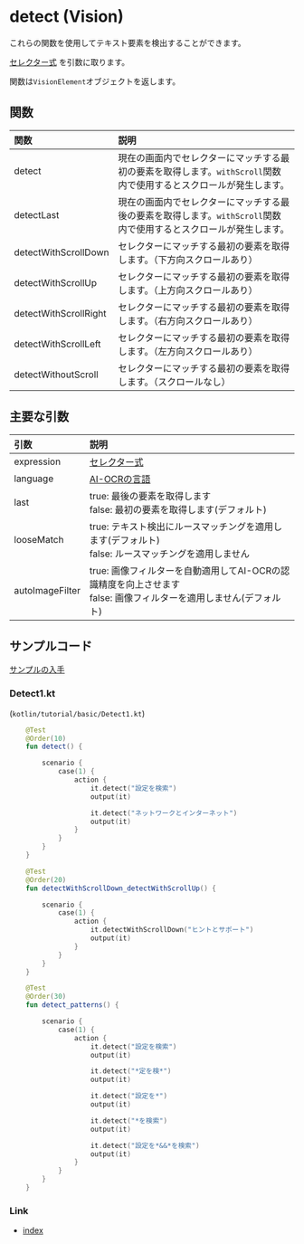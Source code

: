 # detect (Vision)

これらの関数を使用してテキスト要素を検出することができます。

[セレクター式](../../selector_and_nickname/selector_expression_ja.md) を引数に取ります。

関数は`VisionElement`オブジェクトを返します。

## 関数

| 関数                    | 説明                                                              |
|:----------------------|:----------------------------------------------------------------|
| detect                | 現在の画面内でセレクターにマッチする最初の要素を取得します。`withScroll`関数内で使用するとスクロールが発生します。 |
| detectLast            | 現在の画面内でセレクターにマッチする最後の要素を取得します。`withScroll`関数内で使用するとスクロールが発生します。 |
| detectWithScrollDown  | セレクターにマッチする最初の要素を取得します。（下方向スクロールあり）                             |
| detectWithScrollUp    | セレクターにマッチする最初の要素を取得します。（上方向スクロールあり）                             |
| detectWithScrollRight | セレクターにマッチする最初の要素を取得します。（右方向スクロールあり）                             |
| detectWithScrollLeft  | セレクターにマッチする最初の要素を取得します。（左方向スクロールあり）                             |
| detectWithoutScroll   | セレクターにマッチする最初の要素を取得します。（スクロールなし）                                |

## 主要な引数

| 引数              | 説明                                                                       |
|:----------------|:-------------------------------------------------------------------------|
| expression      | [セレクター式](../../selector_and_nickname/selector_expression_ja.md)          |
| language        | [AI-OCRの言語](../../switching_environment/switching_ai_ocr_language_ja.md) |
| last            | true: 最後の要素を取得します<br>false: 最初の要素を取得します(デフォルト)                           |
| looseMatch      | true: テキスト検出にルースマッチングを適用します(デフォルト)<br>false: ルースマッチングを適用しません             |
| autoImageFilter | true: 画像フィルターを自動適用してAI-OCRの認識精度を向上させます<br>false: 画像フィルターを適用しません(デフォルト)   |

## サンプルコード

[サンプルの入手](../../../getting_samples_ja.md)

### Detect1.kt

(`kotlin/tutorial/basic/Detect1.kt`)

```kotlin
    @Test
    @Order(10)
    fun detect() {

        scenario {
            case(1) {
                action {
                    it.detect("設定を検索")
                    output(it)

                    it.detect("ネットワークとインターネット")
                    output(it)
                }
            }
        }
    }

    @Test
    @Order(20)
    fun detectWithScrollDown_detectWithScrollUp() {

        scenario {
            case(1) {
                action {
                    it.detectWithScrollDown("ヒントとサポート")
                    output(it)
                }
            }
        }
    }

    @Test
    @Order(30)
    fun detect_patterns() {

        scenario {
            case(1) {
                action {
                    it.detect("設定を検索")
                    output(it)

                    it.detect("*定を検*")
                    output(it)

                    it.detect("設定を*")
                    output(it)

                    it.detect("*を検索")
                    output(it)

                    it.detect("設定を*&&*を検索")
                    output(it)
                }
            }
        }
    }
```

### Link

- [index](../../../../index_ja.md)
